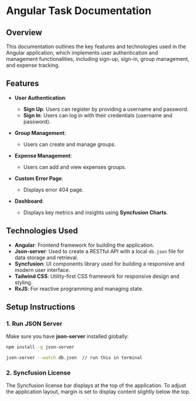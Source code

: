 # Angular Task Documentation

## Overview
This documentation outlines the key features and technologies used in the Angular application, which implements user authentication and management functionalities, including sign-up, sign-in, group management, and expense tracking.

## Features
- **User Authentication**:
  - **Sign Up**: Users can register by providing a username and password.
  - **Sign In**: Users can log in with their credentials (username and password).

- **Group Management**:
  - Users can create and manage groups.

- **Expense Management**:
  - Users can add and view expenses groups.

- **Custom Error Page**:
  - Displays error 404 page.

- **Dashboard**:
  - Displays key metrics and insights using **Syncfusion Charts**.

## Technologies Used
- **Angular**: Frontend framework for building the application.
- **Json-server**: Used to create a RESTful API with a local `db.json` file for data storage and retrieval.
- **Syncfusion**: UI components library used for building a responsive and modern user interface.
- **Tailwind CSS**: Utility-first CSS framework for responsive design and styling.
- **RxJS**: For reactive programming and managing state.

## Setup Instructions

### 1. Run JSON Server

Make sure you have **json-server** installed globally:

```bash
npm install -g json-server

json-server --watch db.json  // run this in terminal
```
### 2. Syncfusion License
   The Syncfusion license bar displays at the top of the application. To adjust the application layout, margin is set to display content slightly below the top.
